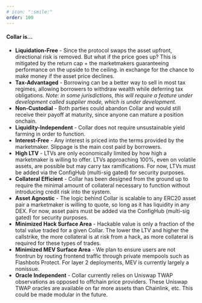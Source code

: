 ```yaml
---
# icon: ":smile:"
order: 100
---
```


#### Collar is...

- **Liquidation-Free** - Since the protocol swaps the asset upfront, directional risk is removed. But what if the price goes up? This is mitigated by the return cap + the marketmakers guaranteeing performance on the upside to the ceiling. in exchange for the chance to make money if the asset price declines.
- **Tax-Advantaged** - Borrowing can be a better way to sell in most tax regimes, allowing borrowers to withdraw wealth while deferring tax obligations. _Note: in some jurisdictions, this will require a feature under development called supplier mode, which is under development._
- **Non-Custodial** - Both parties could abandon Collar and would still receive their payoff at maturity, since anyone can mature a position onchain.
- **Liquidity-Independent** - Collar does not require unsustainable yield farming in order to function.
- **Interest-Free** - Any interest is priced into the terms provided by the marketmaker. Slippage is the main cost paid by borrowers.
- **High LTV** - LTVs are only economically limited by how high a marketmaker is willing to offer. LTVs approaching 100%, even on volatile assets, are possible but may carry tax ramifications. For now, LTVs must be added via the ConfigHub (multi-sig gated) for security purposes.
- **Collateral Efficient** - Collar has been designed from the ground up to require the minimal amount of collateral necessary to function without introducing credit risk into the system.
- **Asset Agnostic** - The logic behind Collar is scalable to any ERC20 asset pair a marketmaker is willing to quote, so long as it has liquidity in any DEX. For now, asset pairs must be added via the ConfigHub (multi-sig gated) for security purposes.
- **Minimized Hack Surface Area** - Hackable value is only a fraction of the total value traded for a given Collar. The lower the LTV and higher the callstrike, the more collateral is at risk from a hack, as more collateral is required for these types of trades.
- **Minimized MEV Surface Area** - We plan to ensure users are not frontrun by routing frontend traffic through private mempools such as Flashbots Protect. For layer 2 deployments, MEV is currently largely a nonissue.
- **Oracle Independent** - Collar currently relies on Uniswap TWAP observations as opposed to offchain price providers. These Uniswap TWAP oracles are available on far more assets than Chainlink, etc. This could be made modular in the future.
